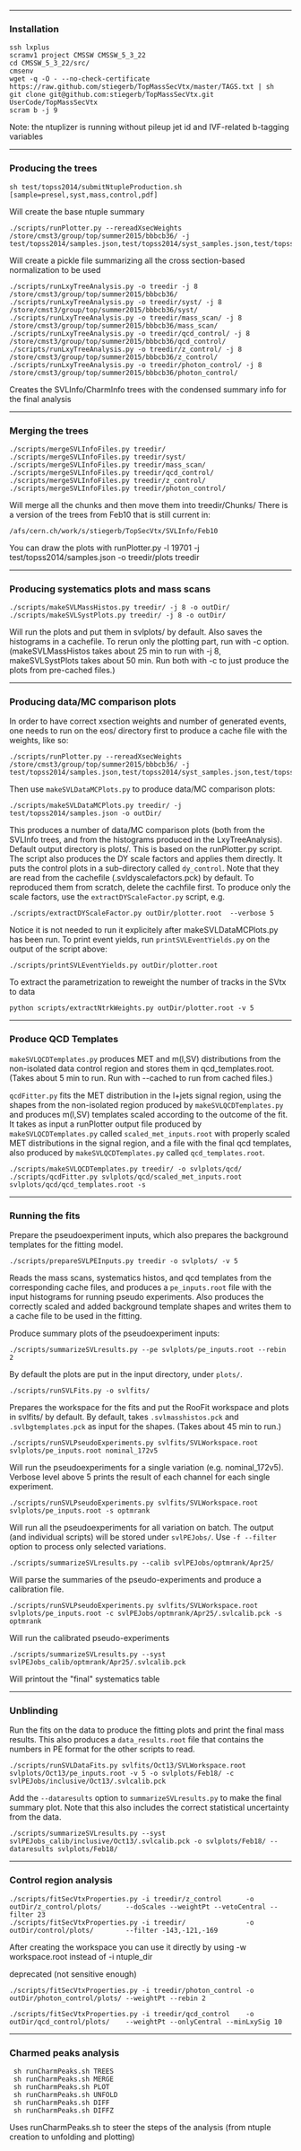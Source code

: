 ------------------------------------------------------
### Installation

```
ssh lxplus
scramv1 project CMSSW CMSSW_5_3_22
cd CMSSW_5_3_22/src/
cmsenv
wget -q -O - --no-check-certificate https://raw.github.com/stiegerb/TopMassSecVtx/master/TAGS.txt | sh
git clone git@github.com:stiegerb/TopMassSecVtx.git UserCode/TopMassSecVtx
scram b -j 9
```

Note: the ntuplizer is running without pileup jet id and IVF-related b-tagging variables

------------------------------------------------------
### Producing the trees

```
sh test/topss2014/submitNtupleProduction.sh [sample=presel,syst,mass,control,pdf]
```
Will create the base ntuple summary
```
./scripts/runPlotter.py --rereadXsecWeights /store/cmst3/group/top/summer2015/bbbcb36/ -j test/topss2014/samples.json,test/topss2014/syst_samples.json,test/topss2014/mass_scan_samples.json,test/topss2014/qcd_samples.json,test/topss2014/z_samples.json,test/topss2014/z_syst_samples.json,test/topss2014/photon_samples.json
```
Will create a pickle file summarizing all the cross section-based normalization to be used
```
./scripts/runLxyTreeAnalysis.py -o treedir -j 8 /store/cmst3/group/top/summer2015/bbbcb36/
./scripts/runLxyTreeAnalysis.py -o treedir/syst/ -j 8 /store/cmst3/group/top/summer2015/bbbcb36/syst/
./scripts/runLxyTreeAnalysis.py -o treedir/mass_scan/ -j 8 /store/cmst3/group/top/summer2015/bbbcb36/mass_scan/
./scripts/runLxyTreeAnalysis.py -o treedir/qcd_control/ -j 8 /store/cmst3/group/top/summer2015/bbbcb36/qcd_control/
./scripts/runLxyTreeAnalysis.py -o treedir/z_control/ -j 8 /store/cmst3/group/top/summer2015/bbbcb36/z_control/
./scripts/runLxyTreeAnalysis.py -o treedir/photon_control/ -j 8 /store/cmst3/group/top/summer2015/bbbcb36/photon_control/
```

Creates the SVLInfo/CharmInfo trees with the condensed summary info for the final analysis


------------------------------------------------------
### Merging the trees

```
./scripts/mergeSVLInfoFiles.py treedir/
./scripts/mergeSVLInfoFiles.py treedir/syst/
./scripts/mergeSVLInfoFiles.py treedir/mass_scan/
./scripts/mergeSVLInfoFiles.py treedir/qcd_control/
./scripts/mergeSVLInfoFiles.py treedir/z_control/
./scripts/mergeSVLInfoFiles.py treedir/photon_control/
```
Will merge all the chunks and then move them into treedir/Chunks/
There is a version of the trees from Feb10 that is still current in:
```
/afs/cern.ch/work/s/stiegerb/TopSecVtx/SVLInfo/Feb10
```
You can draw the plots with
runPlotter.py -l 19701  -j test/topss2014/samples.json -o treedir/plots treedir

------------------------------------------------------
### Producing systematics plots and mass scans

```
./scripts/makeSVLMassHistos.py treedir/ -j 8 -o outDir/
./scripts/makeSVLSystPlots.py treedir/ -j 8 -o outDir/
```
Will run the plots and put them in svlplots/ by default. Also saves the histograms in a cachefile. To rerun only the plotting part, run with -c option.
(makeSVLMassHistos takes about 25 min to run with -j 8, makeSVLSystPlots takes about 50 min. Run both with -c to just produce the plots from pre-cached files.)


------------------------------------------------------
### Producing data/MC comparison plots

In order to have correct xsection weights and number of generated events, one needs to run on the eos/ directory first to produce a cache file with the weights, like so:
```
./scripts/runPlotter.py --rereadXsecWeights /store/cmst3/group/top/summer2015/bbbcb36/ -j test/topss2014/samples.json,test/topss2014/syst_samples.json,test/topss2014/mass_scan_samples.json
```
Then use ```makeSVLDataMCPlots.py``` to produce data/MC comparison plots:
```
./scripts/makeSVLDataMCPlots.py treedir/ -j test/topss2014/samples.json -o outDir/
```
This produces a number of data/MC comparison plots (both from the SVLInfo trees, and from the histograms produced in the LxyTreeAnalysis). Default output directory is plots/. This is based on the runPlotter.py script.
The script also produces the DY scale factors and applies them directly. It puts the control plots in a sub-directory called ```dy_control```. Note that they are read from the cachefile (.svldyscalefactors.pck) by default. To reproduced them from scratch, delete the cachfile first. To produce only the scale factors, use the ```extractDYScaleFactor.py``` script, e.g.
```
./scripts/extractDYScaleFactor.py outDir/plotter.root  --verbose 5
```
Notice it is not needed to run it explicitely after makeSVLDataMCPlots.py has been run.
To print event yields, run ```printSVLEventYields.py``` on the output of the script above:
```
./scripts/printSVLEventYields.py outDir/plotter.root
```
To extract the parametrization to reweight the number of tracks in the SVtx to data
```
python scripts/extractNtrkWeights.py outDir/plotter.root -v 5
````

---------------------------------------------------
### Produce QCD Templates

```makeSVLQCDTemplates.py``` produces MET and m(l,SV) distributions from the non-isolated data control region and stores them in qcd_templates.root. (Takes about 5 min to run. Run with --cached to run from cached files.)

```qcdFitter.py``` fits the MET distribution in the l+jets signal region, using the shapes from the non-isolated region produced by ```makeSVLQCDTemplates.py``` and produces m(l,SV) templates scaled according to the outcome of the fit.
It takes as input a runPlotter output file produced by ```makeSVLQCDTemplates.py``` called ```scaled_met_inputs.root``` with properly scaled MET distributions in the signal region, and a file with the final qcd templates, also produced by ```makeSVLQCDTemplates.py``` called ```qcd_templates.root```.
```
./scripts/makeSVLQCDTemplates.py treedir/ -o svlplots/qcd/
./scripts/qcdFitter.py svlplots/qcd/scaled_met_inputs.root svlplots/qcd/qcd_templates.root -s
```


------------------------------------------------------
### Running the fits

Prepare the pseudoexperiment inputs, which also prepares the background templates for the fitting model.

```
./scripts/prepareSVLPEInputs.py treedir -o svlplots/ -v 5
```
Reads the mass scans, systematics histos, and qcd templates from the corresponding cache files, and produces a ```pe_inputs.root``` file with the input histograms for running pseudo experiments. Also produces the correctly scaled and added background template shapes and writes them to a cache file to be used in the fitting.

Produce summary plots of the pseudoexperiment inputs:
```
./scripts/summarizeSVLresults.py --pe svlplots/pe_inputs.root --rebin 2
```
By default the plots are put in the input directory, under ```plots/```.

```
./scripts/runSVLFits.py -o svlfits/
```
Prepares the workspace for the fits and put the RooFit workspace and plots in svlfits/ by default. By default, takes ```.svlmasshistos.pck``` and ```.svlbgtemplates.pck``` as input for the shapes. (Takes about 45 min to run.)

```
./scripts/runSVLPseudoExperiments.py svlfits/SVLWorkspace.root svlplots/pe_inputs.root nominal_172v5
```
Will run the pseudoexperiments for a single variation (e.g. nominal_172v5). Verbose level above 5 prints the result of each channel for each single experiment.

```
./scripts/runSVLPseudoExperiments.py svlfits/SVLWorkspace.root svlplots/pe_inputs.root -s optmrank
```
Will run all the pseudoexperiments for all variation on batch. The output (and individual scripts) will be stored under ```svlPEJobs/```. Use ```-f --filter``` option to process only selected variations.

```
./scripts/summarizeSVLresults.py --calib svlPEJobs/optmrank/Apr25/
```
Will parse the summaries of the pseudo-experiments and produce a calibration file.

```
./scripts/runSVLPseudoExperiments.py svlfits/SVLWorkspace.root svlplots/pe_inputs.root -c svlPEJobs/optmrank/Apr25/.svlcalib.pck -s optmrank
```
Will run the calibrated pseudo-experiments
```
./scripts/summarizeSVLresults.py --syst svlPEJobs_calib/optmrank/Apr25/.svlcalib.pck
```
Will printout the "final" systematics table

---------------------------------------------------
### Unblinding

Run the fits on the data to produce the fitting plots and print the final mass results. This also produces a `data_results.root` file that contains the numbers in PE format for the other scripts to read.

```
./scripts/runSVLDataFits.py svlfits/Oct13/SVLWorkspace.root svlplots/Oct13/pe_inputs.root -v 5 -o svlplots/Feb18/ -c svlPEJobs/inclusive/Oct13/.svlcalib.pck
```

Add the `--dataresults` option to `summarizeSVLresults.py` to make the final summary plot. Note that this also includes the correct statistical uncertainty from the data.

```
./scripts/summarizeSVLresults.py --syst svlPEJobs_calib/inclusive/Oct13/.svlcalib.pck -o svlplots/Feb18/ --dataresults svlplots/Feb18/
```

---------------------------------------------------
### Control region analysis
```
./scripts/fitSecVtxProperties.py -i treedir/z_control      -o outDir/z_control/plots/      --doScales --weightPt --vetoCentral --filter 23
./scripts/fitSecVtxProperties.py -i treedir/               -o outDir/control/plots/        --filter -143,-121,-169
```
After creating the workspace you can use it directly by using -w workspace.root instead of -i ntuple_dir

deprecated (not sensitive enough)
```
./scripts/fitSecVtxProperties.py -i treedir/photon_control -o outDir/photon_control/plots/ --weightPt --rebin 2

./scripts/fitSecVtxProperties.py -i treedir/qcd_control    -o outDir/qcd_control/plots/    --weightPt --onlyCentral --minLxySig 10
```

---------------------------------------------------
### Charmed peaks analysis
```
 sh runCharmPeaks.sh TREES
 sh runCharmPeaks.sh MERGE
 sh runCharmPeaks.sh PLOT
 sh runCharmPeaks.sh UNFOLD
 sh runCharmPeaks.sh DIFF
 sh runCharmPeaks.sh DIFFZ

```
Uses runCharmPeaks.sh to steer the steps of the analysis (from ntuple creation to unfolding and plotting)

